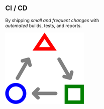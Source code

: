 ## CI / CD

By shipping *small and frequent changes* <!-- .element style="color:yellow" --> with<br>
*automated* <!-- .element style="color:yellow" --> builds, tests, and reports.

![TDD](/img/ci-tdd-icon.svg) <!-- .element: style="box-shadow:none;border:0;background-color:inherit;height:4em;margin-bottom:-3em" -->

